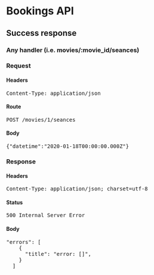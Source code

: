 # Bookings API

## Success response

### Any handler (i.e. movies/:movie_id/seances) 
### Request

#### Headers

<pre>Content-Type: application/json</pre>

#### Route

<pre>POST /movies/1/seances</pre>

#### Body

<pre>{"datetime":"2020-01-18T00:00:00.000Z"}</pre>

### Response

#### Headers

<pre>Content-Type: application/json; charset=utf-8</pre>

#### Status

<pre>500 Internal Server Error</pre>

#### Body

<pre>"errors": [
    {
      "title": "error: []",
    }
  ]</pre>
